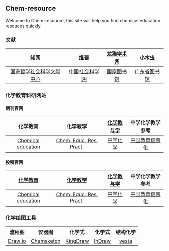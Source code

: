 ## Chem-resource

Welcome to Chem-resource, this site will help you find chemical education resouces quickly.

### 文献

| [知网](https://www.cnki.net/)  | [维普](http://www.cqvip.com/)  | [龙猫学术网](http://www.6453.net/)  | [小木虫](http://muchong.com/)  | 
|:-----:|:-----:|:------:|:----:|
| [国家哲学社会科学文献中心](http://www.ncpssd.org/)  | [中国社会科学网](http://www.cssn.cn/)  | [国家图书馆](http://www.nlc.cn/) | [广东省图书馆](http://www.zslib.com.cn/) |

### 化学教育科研网站
#### 期刊官网

| [化学教育](http://www.hxjy.chemsoc.org.cn/CN/volumn/home.shtml) | [化学教学]() | [化学教与学](http://www.jschemedu.com/CN/1008-0546/home.shtml) | 中学化学教学参考 |
|:-----:|:-----:|:------:|:----:|
| [Chemical education](https://pubs.acs.org/loi/jceda8/) | [Chem. Educ. Res. Pract.](https://pubs.rsc.org/en/journals/journalissues/rp#!recentarticles&adv) |  [中学化学]() | [中国教育信息化](https://www.ict.edu.cn/) |

#### 投稿官网

| [化学教育](http://www.hxjy.chemsoc.org.cn/journalx/authorLogOn.action?mag_Id=1) | [化学教学]() | [化学教与学](http://www.jschemedu.com/Journalx_hxjyx/authorLogOn.action) | 中学化学教学参考 |
|:-----:|:-----:|:------:|:----:|
| [Chemical education](https://acsparagonplus.acs.org/psweb/loginForm?code=1000) | [Chem. Educ. Res. Pract.](https://mc.manuscriptcentral.com/rp) |  [中学化学]() | [中国教育信息化](http://jyxx.cbpt.cnki.net/wkg/WebPublication/index.aspx?mid=jyxx) |

### 化学绘图工具

| 流程图 | 仪器图 | 化学式 | 化学式 | 结构化学 |
|:-----:|:-----:|:----------:|:----:|:----:|
| [Draw.io](https://draw-io.en.softonic.com/) | [Chemsketch](http://www.acdlabs.com/home/)  | [KingDraw](http://www.kingdraw.cn/)  | [InDraw](http://www.integle.com/static/indraw)  | [vesta](http://www.jp-minerals.org/vesta/en/download.html) |

